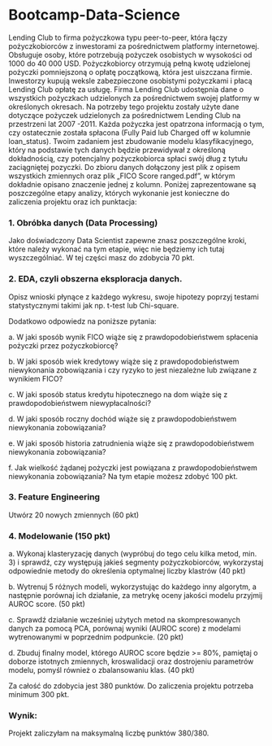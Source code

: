 # Bootcamp-Data-Science
Lending Club to firma pożyczkowa typu peer-to-peer, która łączy pożyczkobiorców z inwestorami za pośrednictwem platformy internetowej. Obsługuje osoby, które potrzebują pożyczek osobistych w wysokości od 1000 do 40 000 USD. Pożyczkobiorcy otrzymują pełną kwotę udzielonej pożyczki pomniejszoną o opłatę początkową, która jest uiszczana firmie. Inwestorzy kupują weksle zabezpieczone osobistymi pożyczkami i płacą Lending Club opłatę za usługę. Firma Lending Club udostępnia dane o wszystkich pożyczkach udzielonych za pośrednictwem swojej platformy w określonych okresach.
Na potrzeby tego projektu zostały użyte dane dotyczące pożyczek udzielonych za pośrednictwem Lending Club na przestrzeni lat 2007 -2011. Każda pożyczka jest opatrzona informacją o tym, czy ostatecznie została spłacona (Fully Paid lub Charged off w kolumnie loan_status). Twoim zadaniem jest zbudowanie modelu klasyfikacyjnego, który na podstawie tych danych będzie przewidywał z określoną dokładnością, czy potencjalny pożyczkobiorca spłaci swój dług z tytułu zaciągniętej pozyczki. Do zbioru danych dołączony jest plik z opisem wszystkich zmiennych oraz plik „FICO Score ranged.pdf”, w którym dokładnie opisano znaczenie jednej z kolumn.
Poniżej zaprezentowane są poszczególne etapy analizy, których wykonanie jest konieczne do zaliczenia projektu oraz ich punktacja: 

### 1. Obróbka danych (Data Processing) 
Jako doświadczony Data Scientist zapewne znasz poszczególne kroki, które należy wykonać na tym etapie, więc nie będziemy ich tutaj wyszczególniać. W tej części masz do zdobycia 70 pkt.
### 2. EDA, czyli obszerna eksploracja danych. 
Opisz wnioski płynące z każdego wykresu, swoje hipotezy poprzyj testami statystycznymi takimi jak np. t-test lub Chi-square.

Dodatkowo odpowiedz na poniższe pytania:

a. W jaki sposób wynik FICO wiąże się z prawdopodobieństwem spłacenia pożyczki przez pożyczkobiorcę?

b. W jaki sposób wiek kredytowy wiąże się z prawdopodobieństwem niewykonania zobowiązania i czy ryzyko to jest niezależne lub związane z wynikiem FICO?

c. W jaki sposób status kredytu hipotecznego na dom wiąże się z prawdopodobieństwem niewypłacalności?

d. W jaki sposób roczny dochód wiąże się z prawdopodobieństwem niewykonania zobowiązania?

e. W jaki sposób historia zatrudnienia wiąże się z prawdopodobieństwem niewykonania zobowiązania?

f. Jak wielkość żądanej pożyczki jest powiązana z prawdopodobieństwem niewykonania zobowiązania?
Na tym etapie możesz zdobyć 100 pkt.
### 3. Feature Engineering 
Utwórz 20 nowych zmiennych (60 pkt)
### 4. Modelowanie (150 pkt)

a. Wykonaj klasteryzację danych (wypróbuj do tego celu kilka metod, min. 3) i sprawdź, czy występują jakieś segmenty pożyczkobiorców, wykorzystaj odpowiednie metody do określenia optymalnej liczby klastrów (40 pkt)

b. Wytrenuj 5 różnych modeli, wykorzystując do każdego inny algorytm, a następnie porównaj ich działanie, za metrykę oceny jakości modelu przyjmij AUROC score. (50 pkt)

c. Sprawdź działanie wcześniej użytych metod na skompresowanych danych za pomocą PCA, porównaj wyniki (AUROC score) z modelami wytrenowanymi w poprzednim podpunkcie. (20 pkt)

d. Zbuduj finalny model, którego AUROC score będzie >= 80%, pamiętaj o doborze istotnych zmiennych, kroswalidacji oraz dostrojeniu parametrów modelu, pomyśl również o zbalansowaniu klas. (40 pkt)

Za całość do zdobycia jest 380 punktów. Do zaliczenia projektu potrzeba minimum 300 pkt.






### Wynik: 
Projekt zaliczyłam na maksymalną liczbę punktów 380/380.
